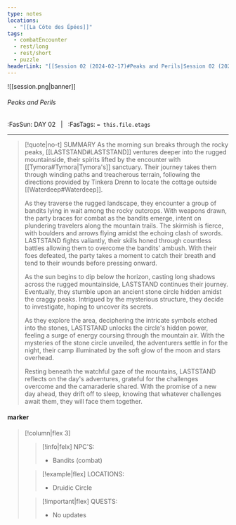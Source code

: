 ```yaml
---
type: notes
locations:
  - "[[La Côte des Épées]]"
tags:
  - combatEncounter
  - rest/long
  - rest/short
  - puzzle
headerLink: "[[Session 02 (2024-02-17)#Peaks and Perils|Session 02 (2024-02-17)]]"
---
```


![[session.png|banner]]
###### Peaks and Perils
<span class="sub2">:FasSun: DAY 02 &nbsp; | &nbsp; :FasTags: `= this.file.etags`</span>
___

> [!quote|no-t] SUMMARY
>As the morning sun breaks through the rocky peaks, [[LASTSTAND#LASTSTAND]] ventures deeper into the rugged mountainside, their spirits lifted by the encounter with [[Tymora#Tymora|Tymora's]] sanctuary. Their journey takes them through winding paths and treacherous terrain, following the directions provided by Tinkera Drenn to locate the cottage outside [[Waterdeep#Waterdeep]].
>
>As they traverse the rugged landscape, they encounter a group of bandits lying in wait among the rocky outcrops. With weapons drawn, the party braces for combat as the bandits emerge, intent on plundering travelers along the mountain trails. The skirmish is fierce, with boulders and arrows flying amidst the echoing clash of swords. LASTSTAND fights valiantly, their skills honed through countless battles allowing them to overcome the bandits' ambush. With their foes defeated, the party takes a moment to catch their breath and tend to their wounds before pressing onward.
>
>As the sun begins to dip below the horizon, casting long shadows across the rugged mountainside, LASTSTAND continues their journey. Eventually, they stumble upon an ancient stone circle hidden amidst the craggy peaks. Intrigued by the mysterious structure, they decide to investigate, hoping to uncover its secrets.
>
>As they explore the area, deciphering the intricate symbols etched into the stones, LASTSTAND unlocks the circle's hidden power, feeling a surge of energy coursing through the mountain air. With the mysteries of the stone circle unveiled, the adventurers settle in for the night, their camp illuminated by the soft glow of the moon and stars overhead.
>
>Resting beneath the watchful gaze of the mountains, LASTSTAND reflects on the day's adventures, grateful for the challenges overcome and the camaraderie shared. With the promise of a new day ahead, they drift off to sleep, knowing that whatever challenges await them, they will face them together.

#### marker
> [!column|flex 3]
>> [!info|felx] NPC'S:
>> - Bandits (combat)
>
>> [!example|flex] LOCATIONS:
>> - Druidic Circle
>
>> [!important|flex] QUESTS:
>> - No updates
